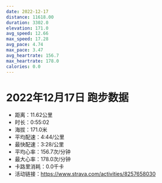 ```yaml
---
date: 2022-12-17
distance: 11618.00
duration: 3302.0
elevation: 171.0
avg_speed: 12.66
max_speed: 17.28
avg_pace: 4.74
max_pace: 3.47
avg_heartrate: 156.7
max_heartrate: 178.0
calories: 0.0
---
```


# 2022年12月17日 跑步数据

- 距离：11.62公里
- 时长：0:55:02
- 海拔：171.0米
- 平均配速：4:44/公里
- 最快配速：3:28/公里
- 平均心率：156.7次/分钟
- 最大心率：178.0次/分钟
- 卡路里消耗：0.0千卡
- 活动链接：https://www.strava.com/activities/8257658030
